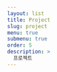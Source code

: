 ```yaml
---
layout: list
title: Project
slug: project
menu: true
submenu: true
order: 5
description: >
  프로젝트
---
```

